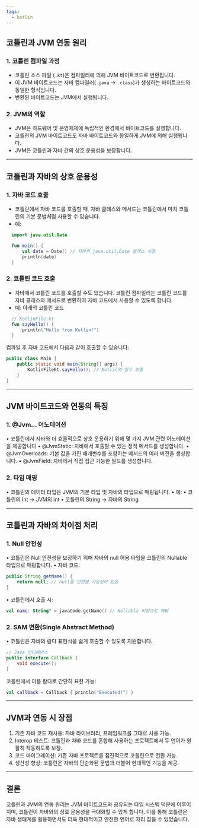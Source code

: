 ```yaml
---
tags:
  - kotlin
---
```


## 코틀린과 JVM 연동 원리

### 1. 코틀린 컴파일 과정

- 코틀린 소스 파일 (`.kt`)은 컴파일러에 의해 JVM 바이트코드로 변환됩니다.
- 이 JVM 바이트코드는 자바 컴파일러(`.java` → `.class`)가 생성하는 바이트코드와 동일한 형식입니다.
- 변환된 바이트코드는 JVM에서 실행됩니다.

### 2. JVM의 역할

- JVM은 하드웨어 및 운영체제에 독립적인 환경에서 바이트코드를 실행합니다.
- 코틀린의 JVM 바이트코드도 자바 바이트코드와 동일하게 JVM에 의해 실행됩니다.
- JVM은 코틀린과 자바 간의 상호 운용성을 보장합니다.

---

## 코틀린과 자바의 상호 운용성

### 1. 자바 코드 호출

- 코틀린에서 자바 코드를 호출할 때, 자바 클래스와 메서드는 코틀린에서 마치 코틀린의 기본 문법처럼 사용할 수 있습니다.
- 예:

```kotlin
  import java.util.Date

  fun main() {
      val date = Date() // 자바의 java.util.Date 클래스 사용
      println(date)
  }
```

### 2. 코틀린 코드 호출

- 자바에서 코틀린 코드를 호출할 수도 있습니다. 코틀린 컴파일러는 코틀린 코드를 자바 클래스와 메서드로 변환하여 자바 코드에서 사용할 수 있도록 합니다.
- 예: 아래의 코틀린 코드

```kotlin
  // KotlinFile.kt
  fun sayHello() {
      println("Hello from Kotlin!")
  }
```

컴파일 후 자바 코드에서 다음과 같이 호출할 수 있습니다:

``` java
public class Main {
    public static void main(String[] args) {
        KotlinFileKt.sayHello(); // Kotlin의 함수 호출
    }
}
```

---

## JVM 바이트코드와 연동의 특징

### 1. @Jvm… 어노테이션

• 코틀린에서 자바와 더 효율적으로 상호 운용하기 위해 몇 가지 JVM 관련 어노테이션을 제공합니다
	• @JvmStatic: 자바에서 호출할 수 있는 정적 메서드를 생성합니다.
	• @JvmOverloads: 기본 값을 가진 매개변수를 포함하는 메서드의 여러 버전을 생성합니다.
	• @JvmField: 자바에서 직접 접근 가능한 필드를 생성합니다.

### 2. 타입 매핑

• 코틀린의 데이터 타입은 JVM의 기본 타입 및 자바의 타입으로 매핑됩니다.
• 예:
	• 코틀린의 Int → JVM의 int
	• 코틀린의 String → 자바의 String

---

## 코틀린과 자바의 차이점 처리

### 1. Null 안전성

• 코틀린은 Null 안전성을 보장하기 위해 자바의 null 허용 타입을 코틀린의 Nullable 타입으로 매핑합니다.
• 자바 코드:

```java
public String getName() {
    return null; // null을 반환할 가능성이 있음
}
```

• 코틀린에서 호출 시:

```kotlin
val name: String? = javaCode.getName() // Nullable 타입으로 매핑
```

### 2. SAM 변환(Single Abstract Method)

• 코틀린은 자바의 람다 표현식을 쉽게 호출할 수 있도록 지원합니다.

```java
// Java 인터페이스
public interface Callback {
    void execute();
}
```

코틀린에서 이를 람다로 간단히 표현 가능:

```kotlin
val callback = Callback { println("Executed!") }
```

---

## JVM과 연동 시 장점

1. 기존 자바 코드 재사용: 자바 라이브러리, 프레임워크를 그대로 사용 가능.
2. Interop 테스트: 코틀린과 자바 코드를 혼합해 사용하는 프로젝트에서 두 언어가 원활히 작동하도록 보장.
3. 코드 마이그레이션: 기존 자바 프로젝트를 점진적으로 코틀린으로 전환 가능.
4. 생산성 향상: 코틀린은 자바의 단순화된 문법과 더불어 현대적인 기능을 제공.

---

## 결론

코틀린과 JVM의 연동 원리는 JVM 바이트코드와 공유되는 타입 시스템 덕분에 이루어지며, 코틀린이 자바와의 상호 운용성을 극대화할 수 있게 합니다. 이를 통해 코틀린은 자바 생태계를 활용하면서도 더욱 현대적이고 안전한 언어로 자리 잡을 수 있었습니다.
